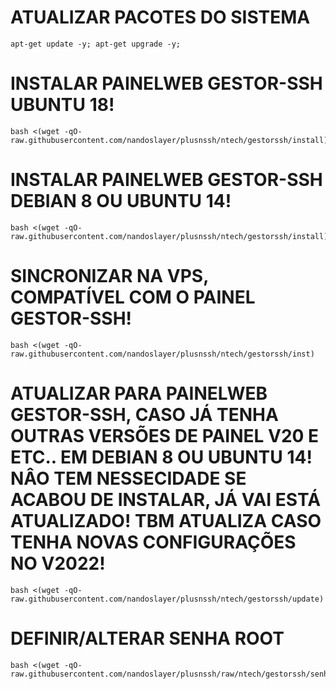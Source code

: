 # ATUALIZAR PACOTES DO SISTEMA
```
apt-get update -y; apt-get upgrade -y;
```

# INSTALAR PAINELWEB GESTOR-SSH UBUNTU 18! 
```
bash <(wget -qO- raw.githubusercontent.com/nandoslayer/plusnssh/ntech/gestorssh/install)
```

# INSTALAR PAINELWEB GESTOR-SSH DEBIAN 8 OU UBUNTU 14! 
```
bash <(wget -qO- raw.githubusercontent.com/nandoslayer/plusnssh/ntech/gestorssh/install)
```

# SINCRONIZAR NA VPS, COMPATÍVEL COM O PAINEL GESTOR-SSH! 
```
bash <(wget -qO- raw.githubusercontent.com/nandoslayer/plusnssh/ntech/gestorssh/inst)
```

# ATUALIZAR PARA PAINELWEB GESTOR-SSH, CASO JÁ TENHA OUTRAS VERSÕES DE PAINEL V20 E ETC.. EM DEBIAN 8 OU UBUNTU 14! NÂO TEM NESSECIDADE SE ACABOU DE INSTALAR, JÁ VAI ESTÁ ATUALIZADO! TBM ATUALIZA CASO TENHA NOVAS CONFIGURAÇÕES NO V2022!
```
bash <(wget -qO- raw.githubusercontent.com/nandoslayer/plusnssh/ntech/gestorssh/update)
```

# DEFINIR/ALTERAR SENHA ROOT
```
bash <(wget -qO- raw.githubusercontent.com/nandoslayer/plusnssh/raw/ntech/gestorssh/senharoot)
```
